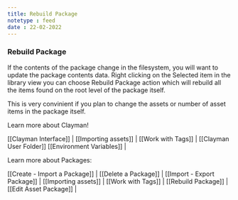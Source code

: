```yaml
---
title: Rebuild Package
notetype : feed
date : 22-02-2022
---
```

### Rebuild Package

If the contents of the package change in the filesystem, you will want to update the package contents data.
Right clicking on the Selected item in the library view you can choose Rebuild Package action which will rebuild all the items found on the root level of the package itself.

This is very convinient if you plan to change the assets or number of asset items in the package itself.


Learn more about Clayman!

[[Clayman Interface]] | 
[[Importing assets]] | 
[[Work with Tags]] | 
[[Clayman User Folder]]
[[Environment Variables]] |


Learn more about Packages:

[[Create - Import a Package]] | 
[[Delete a Package]] | 
[[Import - Export Package]] | 
[[Importing assets]] | 
[[Work with Tags]] | 
[[Rebuild Package]] | 
[[Edit Asset Package]] | 